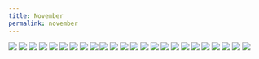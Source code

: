 ```yaml
---
title: November
permalink: november
---
```


![](https://i.imgur.com/kwRW3WN.jpg)
![](https://i.imgur.com/TYUFnaQ.jpg)
![](https://i.imgur.com/KMEJSNT.jpg)
![](https://i.imgur.com/zZj9N5N.jpg)
![](https://i.imgur.com/XWthFkr.jpg)
![](https://i.imgur.com/rNZsNzJ.jpg)
![](https://i.imgur.com/i8wsCD6.jpg)
![](https://i.imgur.com/K9VfHW4.jpg)
![](https://i.imgur.com/YrkyzP8.jpg)
![](https://i.imgur.com/imdRrOd.jpg)
![](https://i.imgur.com/vlLzQLl.jpg)
![](https://i.imgur.com/94MawLt.jpg)
![](https://i.imgur.com/poxchRv.jpg)
![](https://i.imgur.com/twzmcLQ.jpg)
![](https://i.imgur.com/8hsLDR9.jpg)
![](https://i.imgur.com/f8x1Yzl.jpg)
![](https://i.imgur.com/OmJvsxz.jpg)
![](https://i.imgur.com/MoeAeXy.jpg)
![](https://i.imgur.com/IELBDuI.jpg)
![](https://i.imgur.com/JgaQ9yd.jpg)
![](https://i.imgur.com/DR65Jij.jpg)
![](https://i.imgur.com/spuQY71.jpg)
![](https://i.imgur.com/sQDRoJ7.jpg)
![](https://i.imgur.com/iHMYfDe.jpg)
